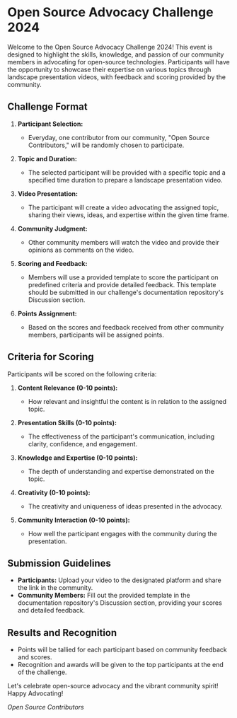 # Open Source Advocacy Challenge 2024

Welcome to the Open Source Advocacy Challenge 2024! This event is designed to highlight the skills, knowledge, and passion of our community members in advocating for open-source technologies. Participants will have the opportunity to showcase their expertise on various topics through landscape presentation videos, with feedback and scoring provided by the community.

## Challenge Format

1. **Participant Selection:**
   - Everyday, one contributor from our community, "Open Source Contributors," will be randomly chosen to participate.

2. **Topic and Duration:**
   - The selected participant will be provided with a specific topic and a specified time duration to prepare a landscape presentation video.

3. **Video Presentation:**
   - The participant will create a video advocating the assigned topic, sharing their views, ideas, and expertise within the given time frame.

4. **Community Judgment:**
   - Other community members will watch the video and provide their opinions as comments on the video.

5. **Scoring and Feedback:**
   - Members will use a provided template to score the participant on predefined criteria and provide detailed feedback. This template should be submitted in our challenge's documentation repository's Discussion section.

6. **Points Assignment:**
   - Based on the scores and feedback received from other community members, participants will be assigned points.

## Criteria for Scoring

Participants will be scored on the following criteria:

1. **Content Relevance (0-10 points):**
   - How relevant and insightful the content is in relation to the assigned topic.

2. **Presentation Skills (0-10 points):**
   - The effectiveness of the participant's communication, including clarity, confidence, and engagement.

3. **Knowledge and Expertise (0-10 points):**
   - The depth of understanding and expertise demonstrated on the topic.

4. **Creativity (0-10 points):**
   - The creativity and uniqueness of ideas presented in the advocacy.

5. **Community Interaction (0-10 points):**
   - How well the participant engages with the community during the presentation.

## Submission Guidelines

- **Participants:** Upload your video to the designated platform and share the link in the community.
- **Community Members:** Fill out the provided template in the documentation repository's Discussion section, providing your scores and detailed feedback.

## Results and Recognition

- Points will be tallied for each participant based on community feedback and scores.
- Recognition and awards will be given to the top participants at the end of the challenge.

Let's celebrate open-source advocacy and the vibrant community spirit!  
Happy Advocating!

*Open Source Contributors*

